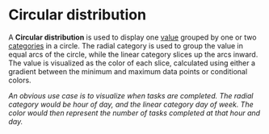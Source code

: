 # Circular distribution

A **Circular distribution** is used to display one [value](../concepts/value.md) grouped by one or two [categories](../concepts/category.md) in a circle. The radial category is used to group the value in equal arcs of the circle, while the linear category slices up the arcs inward. The value is visualized as the color of each slice, calculated using either a gradient between the minimum and maximum data points or conditional colors.

*An obvious use case is to visualize when tasks are completed. The radial category would be hour of day, and the linear category day of week. The color would then represent the number of tasks completed at that hour and day.*

